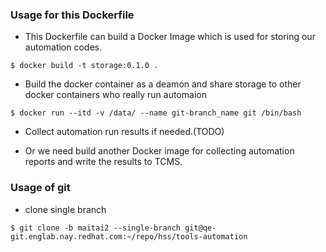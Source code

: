 ### Usage for this Dockerfile

- This Dockerfile can build a Docker Image which is used for storing our automation codes.

```
$ docker build -t storage:0.1.0 .
```

- Build the docker container as a deamon and share storage to other docker containers who really run automaion


```
$ docker run --itd -v /data/ --name git-branch_name git /bin/bash
```


- Collect automation run results if needed.(TODO)

- Or we need build another Docker image for collecting automation reports and write the results to TCMS.


### Usage of git

- clone single branch
```
$ git clone -b maitai2 --single-branch git@qe-git.englab.nay.redhat.com:~/repo/hss/tools-automation
```
